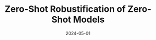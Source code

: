 ---
title: "Zero-Shot Robustification of Zero-Shot Models"
authors: "Dyah Adila, Changho Shin, Linrong Cai, Frederic Sala"
collection: publications
permalink: /publication/2024-05-01-roboshot
excerpt: ''
date: 2024-05-01
venue: 'ICLR 2024'
paperurl: 'https://arxiv.org/abs/2406.03642'
citation: ''
categories: [foundation model, data-efficient learning, compute-efficient learning]
---